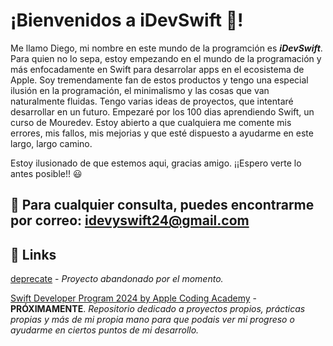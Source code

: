   # ¡Bienvenidos a iDevSwift 👋!

Me llamo Diego, mi nombre en este mundo de la programción es ***iDevSwift***.
Para quien no lo sepa, estoy empezando en el mundo de la programación y más enfocadamente en Swift para desarrolar apps en el ecosistema de Apple. Soy tremendamente fan de estos productos y tengo una especial ilusión en la programación, el minimalismo y las cosas que van naturalmente fluidas.
Tengo varias ideas de proyectos, que intentaré desarrollar en un futuro. Empezaré por los 100 dias aprendiendo Swift, un curso de Mouredev.
Estoy abierto a que cualquiera me comente mis errores, mis fallos, mis mejorias y que esté dispuesto a ayudarme en este largo, largo camino.

Estoy ilusionado de que estemos aqui, gracias amigo. ¡¡Espero verte lo antes posible!! 😃

  ## 📨 Para cualquier consulta, puedes encontrarme por correo: idevyswift24@gmail.com

  ## 📌 **Links**
[deprecate](https://github.com/iDevSwift/100-Dias-de-Swift) - *Proyecto abandonado por el momento.*

[Swift Developer Program 2024 by Apple Coding Academy](https://www.github.com/iDevSwift/SDP24) - **PRÓXIMAMENTE**. *Repositorio dedicado a proyectos propios, prácticas propias y más de mi propia mano para que podais ver mi progreso o ayudarme en ciertos puntos de mi desarrollo.*


